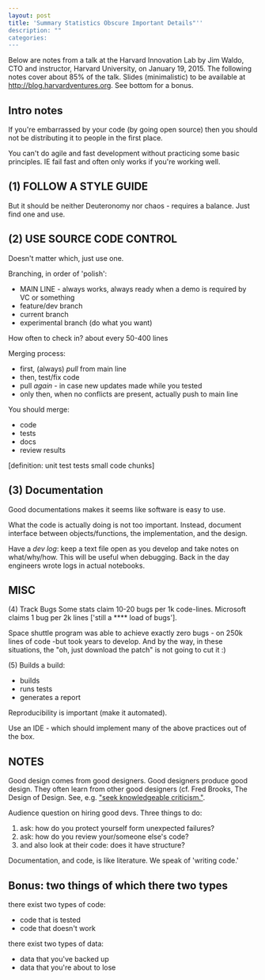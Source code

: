 ```yaml
---
layout: post
title: 'Summary Statistics Obscure Important Details"''
description: ""
categories: 
---
```


Below are notes from a talk at the Harvard Innovation Lab by Jim Waldo, CTO and instructor, Harvard University, on January 19, 2015. The following notes cover about 85% of the talk. Slides (minimalistic) to be available at http://blog.harvardventures.org. See bottom for a bonus.

## Intro notes
If you're embarrassed by your code (by going open source) then you should not be distributing it to people in the first place.

You can't do agile and fast development without practicing some basic principles. IE fail fast and often only works if you're working well.

## (1) FOLLOW A STYLE GUIDE
But it should be neither Deuteronomy nor chaos - requires a balance. Just find one and use.

## (2) USE SOURCE CODE CONTROL
Doesn't matter which, just use one.

Branching, in order of 'polish':
* MAIN LINE - always works, always ready when a demo is required by VC or something
* feature/dev branch
* current branch
* experimental branch (do what you want)

How often to check in? about every 50-400 lines

Merging process:
* first, (always) *pull* from main line
* then, test/fix code
* pull *again* - in case new updates made while you tested
* only then, when no conflicts are present, actually push to main line

You should merge:
* code
* tests
* docs
* review results

[definition: unit test tests small code chunks]

## (3) Documentation
Good documentations makes it seems like software is easy to use.

What the code is actually doing is not too important. Instead, document interface between objects/functions, the implementation, and the design.

Have a *dev log*: keep a text file open as you develop and take notes on what/why/how. This will be useful when debugging. Back in the day engineers wrote logs in actual notebooks.

## MISC
(4) Track Bugs
Some stats claim 10-20 bugs per 1k code-lines. Microsoft claims 1 bug per 2k lines ['still a **** load of bugs'].

Space shuttle program was able to achieve exactly zero bugs - on 250k lines of code  -but took years to develop. And by the way, in these situations, the "oh, just download the patch" is not going to cut it :) 

(5) Builds
a build:
* builds
* runs tests
* generates a report

Reproducibility is important (make it automated). 

Use an IDE - which should implement many of the above practices out of the box.


## NOTES
Good design comes from good designers. Good designers produce good design. They often learn from other good designers (cf. Fred Brooks, The Design of Design. See, e.g. ["seek knowledgeable criticism."](http://www.wired.com/2010/07/ff_fred_brooks/).

Audience question on hiring good devs. Three things to do:
1. ask: how do you protect yourself form unexpected failures?
2. ask: how do you review your/someone else's code?
3. and also look at their code: does it have structure?

Documentation, and code, is like literature. We speak of 'writing code.'

## Bonus: two things of which there two types
there exist two types of code:
* code that is tested
* code that doesn't work

there exist two types of data:
* data that you've backed up
* data that you're about to lose
